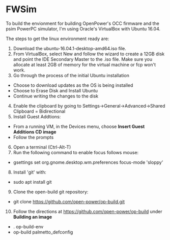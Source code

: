 # FWSim

To build the envionment for building OpenPower's OCC firmware and the psim PowerPC simulator, I'm using Oracle's VirtualBox with Ubuntu 16.04.

The steps to get the linux environment ready are:

1. Download the ubuntu-16.04.1-desktop-amd64.iso file.
2. From VirtualBox, select New and follow the wizard to create a 12GB disk and point the IDE Secondary Master to the .iso file.  Make sure you allocate at least 2GB of memory for the virtual machine or fcp won't work.
3. Go through the process of the initial Ubuntu installation
  * Choose to download updates as the OS is being installed
  * Choose to Erase Disk and Install Ubuntu
  * Continue writing the changes to the disk
4. Enable the clipboard by going to Settings->General->Advanced->Shared Clipboard = Bidirectional
5. Install Guest Addtions:
  * From a running VM, in the Devices menu, choose **Insert Guest Additions CD image**
  * Follow the prompts
6. Open a terminal (Ctrl-Alt-T)
7. Run the following command to enable focus follows mouse:
  * gsettings set org.gnome.desktop.wm.preferences focus-mode 'sloppy'
8. Install 'git' with:
  * sudo apt install git
9. Clone the open-build git repository:
  * git clone https://github.com/open-power/op-build.git
10. Follow the directions at https://github.com/open-power/op-build under **Building an image**
  * . op-build-env
  * op-build palmetto_defconfig
